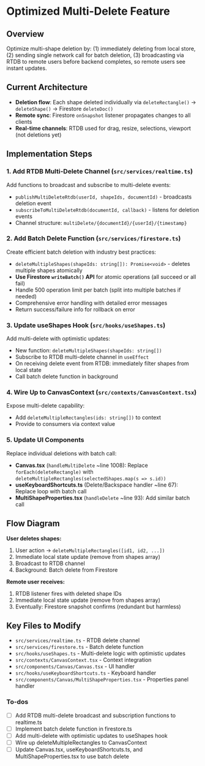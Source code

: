 <!-- 4a554df0-d7a2-487c-8b3d-ab03cea49a42 0ea7e481-c007-4dc3-8e3f-4939610e860c -->
# Optimized Multi-Delete Feature

## Overview

Optimize multi-shape deletion by: (1) immediately deleting from local store, (2) sending single network call for batch deletion, (3) broadcasting via RTDB to remote users before backend completes, so remote users see instant updates.

## Current Architecture

- **Deletion flow**: Each shape deleted individually via `deleteRectangle()` → `deleteShape()` → Firestore `deleteDoc()`
- **Remote sync**: Firestore `onSnapshot` listener propagates changes to all clients
- **Real-time channels**: RTDB used for drag, resize, selections, viewport (not deletions yet)

## Implementation Steps

### 1. Add RTDB Multi-Delete Channel (`src/services/realtime.ts`)

Add functions to broadcast and subscribe to multi-delete events:

- `publishMultiDeleteRtdb(userId, shapeIds, documentId)` - broadcasts deletion event
- `subscribeToMultiDeleteRtdb(documentId, callback)` - listens for deletion events
- Channel structure: `multiDelete/{documentId}/{userId}/{timestamp}`

### 2. Add Batch Delete Function (`src/services/firestore.ts`)

Create efficient batch deletion with industry best practices:

- `deleteMultipleShapes(shapeIds: string[]): Promise<void>` - deletes multiple shapes atomically
- **Use Firestore `writeBatch()` API** for atomic operations (all succeed or all fail)
- Handle 500 operation limit per batch (split into multiple batches if needed)
- Comprehensive error handling with detailed error messages
- Return success/failure info for rollback on error

### 3. Update useShapes Hook (`src/hooks/useShapes.ts`)

Add multi-delete with optimistic updates:

- New function: `deleteMultipleShapes(shapeIds: string[])`
- Subscribe to RTDB multi-delete channel in `useEffect`
- On receiving delete event from RTDB: immediately filter shapes from local state
- Call batch delete function in background

### 4. Wire Up to CanvasContext (`src/contexts/CanvasContext.tsx`)

Expose multi-delete capability:

- Add `deleteMultipleRectangles(ids: string[])` to context
- Provide to consumers via context value

### 5. Update UI Components

Replace individual deletions with batch call:

- **Canvas.tsx** (`handleMultiDelete` ~line 1008): Replace `forEach(deleteRectangle)` with `deleteMultipleRectangles(selectedShapes.map(s => s.id))`
- **useKeyboardShortcuts.ts** (Delete/Backspace handler ~line 67): Replace loop with batch call
- **MultiShapeProperties.tsx** (`handleDelete` ~line 93): Add similar batch call

## Flow Diagram

**User deletes shapes:**

1. User action → `deleteMultipleRectangles([id1, id2, ...])`
2. Immediate local state update (remove from shapes array)
3. Broadcast to RTDB channel
4. Background: Batch delete from Firestore

**Remote user receives:**

1. RTDB listener fires with deleted shape IDs
2. Immediate local state update (remove from shapes array)
3. Eventually: Firestore snapshot confirms (redundant but harmless)

## Key Files to Modify

- `src/services/realtime.ts` - RTDB delete channel
- `src/services/firestore.ts` - Batch delete function
- `src/hooks/useShapes.ts` - Multi-delete logic with optimistic updates
- `src/contexts/CanvasContext.tsx` - Context integration
- `src/components/Canvas/Canvas.tsx` - UI handler
- `src/hooks/useKeyboardShortcuts.ts` - Keyboard handler
- `src/components/Canvas/MultiShapeProperties.tsx` - Properties panel handler

### To-dos

- [ ] Add RTDB multi-delete broadcast and subscription functions to realtime.ts
- [ ] Implement batch delete function in firestore.ts
- [ ] Add multi-delete with optimistic updates to useShapes hook
- [ ] Wire up deleteMultipleRectangles to CanvasContext
- [ ] Update Canvas.tsx, useKeyboardShortcuts.ts, and MultiShapeProperties.tsx to use batch delete